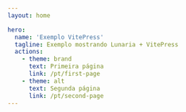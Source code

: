 ```yaml
---
layout: home

hero:
  name: 'Exemplo VitePress'
  tagline: Exemplo mostrando Lunaria + VitePress
  actions:
    - theme: brand
      text: Primeira página
      link: /pt/first-page
    - theme: alt
      text: Segunda página
      link: /pt/second-page
---
```

